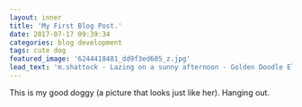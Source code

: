```yaml
---
layout: inner
title: 'My First Blog Post.'
date: 2017-07-17 09:39:34
categories: blog development
tags: cute dog
featured_image: '6244418481_dd9f3ed605_z.jpg'
lead_text: 'm.shattock - Lazing on a sunny afternoon - Golden Doodle Elliott sleeping on the patio chair in the sunshire from flickr'
---
```

This is my good doggy (a picture that looks just like her). Hanging out.
